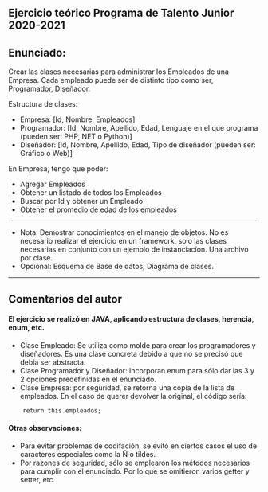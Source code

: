 ## Ejercicio teórico Programa de Talento Junior 2020-2021
## Enunciado:
Crear las clases necesarias para administrar los Empleados de una Empresa. Cada empleado puede ser de distinto tipo como ser, Programador, Diseñador.

Estructura de clases:
-	Empresa: [Id, Nombre, Empleados]
-	Programador: [Id, Nombre, Apellido, Edad, Lenguaje en el que programa (pueden ser: PHP, NET o Python)]
-	Diseñador: [Id, Nombre, Apellido, Edad, Tipo de diseñador (pueden ser: Gráfico o Web)]

En Empresa, tengo que poder:
-	Agregar Empleados
-	Obtener un listado de todos los Empleados
-	Buscar por Id y obtener un Empleado
-	Obtener el promedio de edad de los empleados
---
- Nota: Demostrar conocimientos en el manejo de objetos. No es necesario realizar el ejercicio en un framework, solo las clases necesarias en conjunto con un ejemplo de instanciacíon. Una archivo por clase.
- Opcional: Esquema de Base de datos, Diagrama de clases.

-------


## Comentarios del autor

#### El ejercicio se realizó en JAVA, aplicando estructura de clases, herencia, enum, etc.
- Clase Empleado: Se utiliza como molde para crear los programadores y diseñadores. Es una clase concreta debido a que no se precisó que debía ser abstracta.
- Clase Programador y Diseñador: Incorporan enum para sólo dar las 3 y 2 opciones predefinidas en el enunciado.
- Clase Empresa: por seguridad, se retorna una copia de la lista de empleados. En el caso de querer devolver la original, el código sería:
```
    return this.empleados;
```
#### Otras observaciones:
- Para evitar problemas de codifación, se evitó en ciertos casos el uso de caracteres especiales como la Ñ o tildes.
- Por razones de seguridad, sólo se emplearon los métodos necesarios para cumplir con el enunciado. Por lo que se omitieron varios getter y setter, etc.